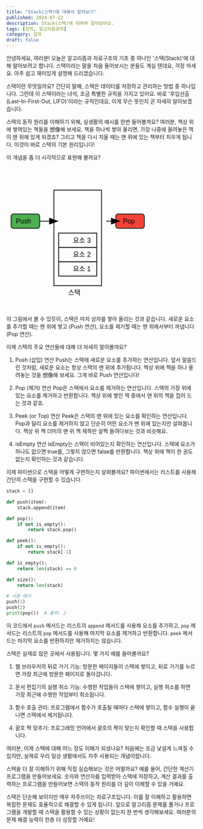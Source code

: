 ```yaml
---
title: "Stack(스택)에 대해서 알아보기"
published: 2024-07-22
description: Stack(스택)에 대하여 알아보아요.
tags: [강의, 알고리즘강의]
category: 강의
draft: false
---
```


안녕하세요, 여러분! 오늘은 알고리즘과 자료구조의 기초 중 하나인 '스택(Stack)'에 대해 알아보려고 합니다. 스택이라는 말을 처음 들어보시는 분들도 계실 텐데요, 걱정 마세요. 아주 쉽고 재미있게 설명해 드리겠습니다.

스택이란 무엇일까요? 간단히 말해, 스택은 데이터를 저장하고 관리하는 방법 중 하나입니다. 그런데 이 스택이라는 녀석, 조금 특별한 규칙을 가지고 있어요. 바로 '후입선출(Last-In-First-Out, LIFO)'이라는 규칙인데요, 이게 무슨 뜻인지 곧 자세히 알아보겠습니다.

스택의 동작 원리를 이해하기 위해, 실생활의 예시를 한번 들어볼까요? 여러분, 책상 위에 쌓여있는 책들을 想像해 보세요. 책을 하나씩 쌓아 올리면, 가장 나중에 올려놓은 책이 맨 위에 있게 되겠죠? 그리고 책을 다시 치울 때는 맨 위에 있는 책부터 치우게 됩니다. 이것이 바로 스택의 기본 원리입니다!

이 개념을 좀 더 시각적으로 표현해 볼까요?

<svg xmlns="http://www.w3.org/2000/svg" viewBox="0 0 400 300">
  <style>
    text { font-family: Arial, sans-serif; font-size: 14px; }
    .box { fill: none; stroke: #333; stroke-width: 2; }
    .arrow { fill: none; stroke: #333; stroke-width: 2; marker-end: url(#arrowhead); }
    .push { fill: #4CAF50; }
    .pop { fill: #F44336; }
  </style>

  <defs>
    <marker id="arrowhead" markerWidth="10" markerHeight="7" refX="0" refY="3.5" orient="auto">
      <polygon points="0 0, 10 3.5, 0 7" />
    </marker>
  </defs>

  <!-- Stack -->
  <rect x="100" y="50" width="100" height="200" class="box" />
  <text x="130" y="270">스택</text>

  <!-- Push operation -->
  <rect x="10" y="100" width="60" height="30" rx="5" class="box push" />
  <text x="20" y="120">Push</text>
  <path d="M70 115 H90" class="arrow" />

  <!-- Pop operation -->
  <rect x="230" y="100" width="60" height="30" rx="5" class="box pop" />
  <text x="245" y="120">Pop</text>
  <path d="M210 115 H220" class="arrow" />

  <!-- Stack elements -->
  <rect x="110" y="200" width="80" height="30" class="box" />
  <text x="140" y="220">요소 1</text>
  <rect x="110" y="170" width="80" height="30" class="box" />
  <text x="140" y="190">요소 2</text>
  <rect x="110" y="140" width="80" height="30" class="box" />
  <text x="140" y="160">요소 3</text>
</svg>

이 그림에서 볼 수 있듯이, 스택은 마치 상자를 쌓아 올리는 것과 같습니다. 새로운 요소를 추가할 때는 맨 위에 쌓고 (Push 연산), 요소를 제거할 때는 맨 위에서부터 꺼냅니다 (Pop 연산).

이제 스택의 주요 연산들에 대해 더 자세히 알아볼까요?

1. Push (삽입) 연산
   Push는 스택에 새로운 요소를 추가하는 연산입니다. 앞서 말씀드린 것처럼, 새로운 요소는 항상 스택의 맨 위에 추가됩니다. 책상 위에 책을 하나 올려놓는 것을 想像해 보세요. 그게 바로 Push 연산입니다!

2. Pop (제거) 연산
   Pop은 스택에서 요소를 제거하는 연산입니다. 스택의 가장 위에 있는 요소를 제거하고 반환합니다. 책상 위에 쌓인 책 중에서 맨 위의 책을 집어 드는 것과 같죠.

3. Peek (or Top) 연산
   Peek은 스택의 맨 위에 있는 요소를 확인하는 연산입니다. Pop과 달리 요소를 제거하지 않고 단순히 어떤 요소가 맨 위에 있는지만 살펴봅니다. 책상 위 책 더미의 맨 위 책 제목만 살짝 들여다보는 것과 비슷해요.

4. isEmpty 연산
   isEmpty는 스택이 비어있는지 확인하는 연산입니다. 스택에 요소가 하나도 없으면 true를, 그렇지 않으면 false를 반환합니다. 책상 위에 책이 한 권도 없는지 확인하는 것과 같습니다.

이제 파이썬으로 스택을 어떻게 구현하는지 살펴볼까요? 파이썬에서는 리스트를 사용해 간단히 스택을 구현할 수 있습니다.

```python
stack = []

def push(item):
    stack.append(item)

def pop():
    if not is_empty():
        return stack.pop()

def peek():
    if not is_empty():
        return stack[-1]

def is_empty():
    return len(stack) == 0

def size():
    return len(stack)

# 사용 예시
push(1)
push(2)
print(pop())  # 출력: 2
```

이 코드에서 `push` 메서드는 리스트의 `append` 메서드를 사용해 요소를 추가하고, `pop` 메서드는 리스트의 `pop` 메서드를 사용해 마지막 요소를 제거하고 반환합니다. `peek` 메서드는 마지막 요소를 반환하지만 제거하지는 않습니다.

스택은 실제로 많은 곳에서 사용됩니다. 몇 가지 예를 들어볼까요?

1. 웹 브라우저의 뒤로 가기 기능: 방문한 페이지들이 스택에 쌓이고, 뒤로 가기를 누르면 가장 최근에 방문한 페이지로 돌아갑니다.

2. 문서 편집기의 실행 취소 기능: 수행한 작업들이 스택에 쌓이고, 실행 취소를 하면 가장 최근에 수행한 작업부터 취소됩니다.

3. 함수 호출 관리: 프로그램에서 함수가 호출될 때마다 스택에 쌓이고, 함수 실행이 끝나면 스택에서 제거됩니다.

4. 괄호 짝 맞추기: 프로그래밍 언어에서 괄호의 짝이 맞는지 확인할 때 스택을 사용합니다.

여러분, 이제 스택에 대해 어느 정도 이해가 되셨나요? 처음에는 조금 낯설게 느껴질 수 있지만, 실제로 우리 일상 생활에서도 자주 사용되는 개념이랍니다.

스택을 더 잘 이해하기 위해 직접 실습해보는 것은 어떨까요? 예를 들어, 간단한 계산기 프로그램을 만들어보세요. 숫자와 연산자를 입력받아 스택에 저장하고, 계산 결과를 출력하는 프로그램을 만들어보면 스택의 동작 원리를 더 깊이 이해할 수 있을 거예요.

스택은 단순해 보이지만 매우 자주쓰이는 자료구조입니다. 이를 잘 이해하고 활용하면 복잡한 문제도 효율적으로 해결할 수 있게 됩니다. 앞으로 알고리즘 문제를 풀거나 프로그램을 개발할 때 스택을 활용할 수 있는 상황이 없는지 한 번씩 생각해보세요. 여러분의 문제 해결 능력이 한층 더 성장할 거예요!
